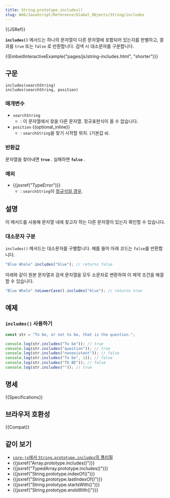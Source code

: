 ```yaml
---
title: String.prototype.includes()
slug: Web/JavaScript/Reference/Global_Objects/String/includes
---
```


{{JSRef}}

**`includes()`** 메서드는 하나의 문자열이 다른 문자열에 포함되어 있는지를 판별하고, 결과를 `true` 또는 `false` 로 반환합니다. 검색 시 대소문자를 구분합니다.

{{EmbedInteractiveExample("pages/js/string-includes.html", "shorter")}}

## 구문

```js-nolint
includes(searchString)
includes(searchString, position)
```

### 매개변수

- `searchString`
  - : 이 문자열에서 찾을 다른 문자열. 정규표현식이 올 수 없습니다.
- `position` {{optional_inline}}
  - : `searchString`을 찾기 시작할 위치. (기본값 `0`).

### 반환값

문자열을 찾아내면 **`true`** . 실패하면 **`false`** .

### 예외

- {{jsxref("TypeError")}}
  - : `searchString`이 [정규식일 경우](/ko/docs/Web/JavaScript/Reference/Global_Objects/RegExp#special_handling_for_regexes).

## 설명

이 메서드를 사용해 문자열 내에 찾고자 하는 다른 문자열이 있는지 확인할 수 있습니다.

### 대소문자 구분

`includes()` 메서드는 대소문자를 구별합니다. 예를 들어 아래 코드는 `false`를 반환합니다.

```js
"Blue Whale".includes("blue"); // returns false
```

아래와 같이 원본 문자열과 검색 문자열을 모두 소문자로 변환하여 이 제약 조건을 해결할 수 있습니다.

```js
"Blue Whale".toLowerCase().includes("blue"); // returns true
```

## 예제

### `includes()` 사용하기

```js
const str = "To be, or not to be, that is the question.";

console.log(str.includes("To be")); // true
console.log(str.includes("question")); // true
console.log(str.includes("nonexistent")); // false
console.log(str.includes("To be", 1)); // false
console.log(str.includes("TO BE")); // false
console.log(str.includes("")); // true
```

## 명세

{{Specifications}}

## 브라우저 호환성

{{Compat}}

## 같이 보기

- [`core-js`에서 `String.prototype.includes`의 폴리필](https://github.com/zloirock/core-js#ecmascript-string-and-regexp)
- {{jsxref("Array.prototype.includes()")}}
- {{jsxref("TypedArray.prototype.includes()")}}
- {{jsxref("String.prototype.indexOf()")}}
- {{jsxref("String.prototype.lastIndexOf()")}}
- {{jsxref("String.prototype.startsWith()")}}
- {{jsxref("String.prototype.endsWith()")}}
